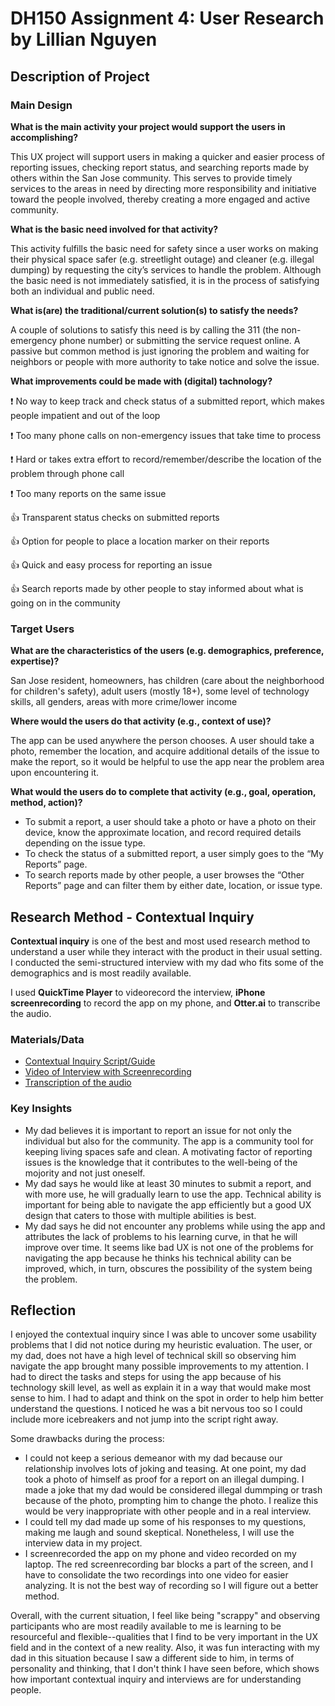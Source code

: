 # DH150 Assignment 4: User Research by Lillian Nguyen

## Description of Project

### Main Design 
**What is the main activity your project would support the users in accomplishing?**

This UX project will support users in making a quicker and easier process of reporting issues, checking report status, and searching reports made by others within the San Jose community. This serves to provide timely services to the areas in need by directing more responsibility and initiative toward the people involved, thereby creating a more engaged and active community.

**What is the basic need involved for that activity?**

This activity fulfills the basic need for safety since a user works on making their physical space safer (e.g. streetlight outage) and cleaner (e.g. illegal dumping) by requesting the city’s services to handle the problem. Although the basic need is not immediately satisfied, it is in the process of satisfying both an individual and public need.

**What is(are) the traditional/current solution(s) to satisfy the needs?**

A couple of solutions to satisfy this need is by calling the 311 (the non-emergency phone number) or submitting the service request online. A passive but common method is just ignoring the problem and waiting for neighbors or people with more authority to take notice and solve the issue.

**What improvements could be made with (digital) tachnology?**

:exclamation: No way to keep track and check status of a submitted report, which makes people impatient and out of the loop

:exclamation: Too many phone calls on non-emergency issues that take time to process 

:exclamation: Hard or takes extra effort to record/remember/describe the location of the problem through phone call

:exclamation: Too many reports on the same issue

:+1: Transparent status checks on submitted reports

:+1: Option for people to place a location marker on their reports

:+1: Quick and easy process for reporting an issue

:+1: Search reports made by other people to stay informed about what is going on in the community

### Target Users
**What are the characteristics of the users (e.g. demographics, preference, expertise)?**

San Jose resident, homeowners, has children (care about the neighborhood for children's safety), adult users (mostly 18+), some level of technology skills, all genders, areas with more crime/lower income

**Where would the users do that activity (e.g., context of use)?**

The app can be used anywhere the person chooses. A user should take a photo, remember the location, and acquire additional details of the issue to make the report, so it would be helpful to use the app near the problem area upon encountering it. 

**What would the users do to complete that activity (e.g., goal, operation, method, action)?**
* To submit a report, a user should take a photo or have a photo on their device, know the approximate location, and record required details depending on the issue type. 
* To check the status of a submitted report, a user simply goes to the “My Reports” page.
* To search reports made by other people, a user browses the “Other Reports” page and can filter them by either date, location, or issue type.


## Research Method - Contextual Inquiry 
**Contextual inquiry** is one of the best and most used research method to understand a user while they interact with the product in their usual setting. I conducted the semi-structured interview with my dad who fits some of the demographics and is most readily available.

I used **QuickTime Player** to videorecord the interview, **iPhone screenrecording** to record the app on my phone, and **Otter.ai** to transcribe the audio.

### Materials/Data
* [Contextual Inquiry Script/Guide](https://docs.google.com/document/d/1rRiaBVzmrAbJcmt3HiDB11i5uf1wka7OVj-P0ecbATY/edit?usp=sharing)
* [Video of Interview with Screenrecording](link)
* [Transcription of the audio](link)

### Key Insights
* My dad believes it is important to report an issue for not only the individual but also for the community. The app is a community tool for keeping living spaces safe and clean. A motivating factor of reporting issues is the knowledge that it contributes to the well-being of the mojority and not just oneself. 
* My dad says he would like at least 30 minutes to submit a report, and with more use, he will gradually learn to use the app. Technical ability is important for being able to navigate the app efficiently but a good UX design that caters to those with multiple abilities is best. 
* My dad says he did not encounter any problems while using the app and attributes the lack of problems to his learning curve, in that he will improve over time. It seems like bad UX is not one of the problems for navigating the app because he thinks his technical ability can be improved, which, in turn, obscures the possibility of the system being the problem. 

## Reflection
I enjoyed the contextual inquiry since I was able to uncover some usability problems that I did not notice during my heuristic evaluation. The user, or my dad, does not have a high level of technical skill so observing him navigate the app brought many possible improvements to my attention. I had to direct the tasks and steps for using the app because of his technology skill level, as well as explain it in a way that would make most sense to him. I had to adapt and think on the spot in order to help him better understand the questions. I noticed he was a bit nervous too so I could include more icebreakers and not jump into the script right away.

Some drawbacks during the process:
* I could not keep a serious demeanor with my dad because our relationship involves lots of joking and teasing. At one point, my dad took a photo of himself as proof for a report on an illegal dumping. I made a joke that my dad would be considered illegal dummping or trash because of the photo, prompting him to change the photo. I realize this would be very inappropriate with other people and in a real interview.
* I could tell my dad made up some of his responses to my questions, making me laugh and sound skeptical. Nonetheless, I will use the interview data in my project.
* I screenrecorded the app on my phone and video recorded on my laptop. The red screenrecording bar blocks a part of the screen, and I have to consolidate the two recordings into one video for easier analyzing. It is not the best way of recording so I will figure out a better method.

Overall, with the current situation, I feel like being "scrappy" and observing participants who are most readily available to me is learning to be resourceful and flexible--qualities that I find to be very important in the UX field and in the context of a new reality. Also, it was fun interacting with my dad in this situation because I saw a different side to him, in terms of personality and thinking, that I don't think I have seen before, which shows how important contextual inquiry and interviews are for understanding people.
